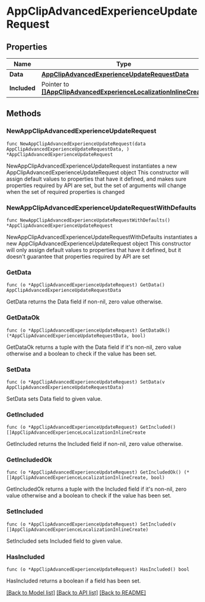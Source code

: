 # AppClipAdvancedExperienceUpdateRequest

## Properties

Name | Type | Description | Notes
------------ | ------------- | ------------- | -------------
**Data** | [**AppClipAdvancedExperienceUpdateRequestData**](AppClipAdvancedExperienceUpdateRequestData.md) |  | 
**Included** | Pointer to [**[]AppClipAdvancedExperienceLocalizationInlineCreate**](AppClipAdvancedExperienceLocalizationInlineCreate.md) |  | [optional] 

## Methods

### NewAppClipAdvancedExperienceUpdateRequest

`func NewAppClipAdvancedExperienceUpdateRequest(data AppClipAdvancedExperienceUpdateRequestData, ) *AppClipAdvancedExperienceUpdateRequest`

NewAppClipAdvancedExperienceUpdateRequest instantiates a new AppClipAdvancedExperienceUpdateRequest object
This constructor will assign default values to properties that have it defined,
and makes sure properties required by API are set, but the set of arguments
will change when the set of required properties is changed

### NewAppClipAdvancedExperienceUpdateRequestWithDefaults

`func NewAppClipAdvancedExperienceUpdateRequestWithDefaults() *AppClipAdvancedExperienceUpdateRequest`

NewAppClipAdvancedExperienceUpdateRequestWithDefaults instantiates a new AppClipAdvancedExperienceUpdateRequest object
This constructor will only assign default values to properties that have it defined,
but it doesn't guarantee that properties required by API are set

### GetData

`func (o *AppClipAdvancedExperienceUpdateRequest) GetData() AppClipAdvancedExperienceUpdateRequestData`

GetData returns the Data field if non-nil, zero value otherwise.

### GetDataOk

`func (o *AppClipAdvancedExperienceUpdateRequest) GetDataOk() (*AppClipAdvancedExperienceUpdateRequestData, bool)`

GetDataOk returns a tuple with the Data field if it's non-nil, zero value otherwise
and a boolean to check if the value has been set.

### SetData

`func (o *AppClipAdvancedExperienceUpdateRequest) SetData(v AppClipAdvancedExperienceUpdateRequestData)`

SetData sets Data field to given value.


### GetIncluded

`func (o *AppClipAdvancedExperienceUpdateRequest) GetIncluded() []AppClipAdvancedExperienceLocalizationInlineCreate`

GetIncluded returns the Included field if non-nil, zero value otherwise.

### GetIncludedOk

`func (o *AppClipAdvancedExperienceUpdateRequest) GetIncludedOk() (*[]AppClipAdvancedExperienceLocalizationInlineCreate, bool)`

GetIncludedOk returns a tuple with the Included field if it's non-nil, zero value otherwise
and a boolean to check if the value has been set.

### SetIncluded

`func (o *AppClipAdvancedExperienceUpdateRequest) SetIncluded(v []AppClipAdvancedExperienceLocalizationInlineCreate)`

SetIncluded sets Included field to given value.

### HasIncluded

`func (o *AppClipAdvancedExperienceUpdateRequest) HasIncluded() bool`

HasIncluded returns a boolean if a field has been set.


[[Back to Model list]](../README.md#documentation-for-models) [[Back to API list]](../README.md#documentation-for-api-endpoints) [[Back to README]](../README.md)


